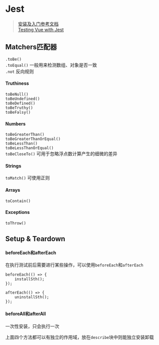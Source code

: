 # Jest

> [安装及入门参考文档](https://facebook.github.io/jest/docs/en/getting-started.html)  
> [Testing Vue with Jest](https://alexjoverm.github.io/series/Unit-Testing-Vue-js-Components-with-the-Official-Vue-Testing-Tools-and-Jest/)

## Matchers匹配器

`.toBe()`  
`.toEqual()` 一般用来检测数组、对象是否一致  
`.not` 反向规则

#### Truthiness
`toBeNull()`  
`toBeUndefined()`  
`toBeDefined()`  
`toBeTruthy()`  
`toBeFalsy()`  

#### Numbers
`toBeGreaterThan()`  
`toBeGreaterThanOrEqual()`  
`toBeLessThan()`  
`toBeLessThanOrEqual()`  
`toBeCloseTo()` 可用于忽略浮点数计算产生的细微的差异

#### Strings
`toMatch()` 可使用正则

#### Arrays
`toContain()` 

#### Exceptions
`toThrow()`

## Setup & Teardown

#### beforeEach和afterEach  
在执行测试前后需要进行某些操作，可以使用`beforeEach`和`afterEach`

	beforeEach(() => {
	  	installSth();
	});

	afterEach(() => {
	  	uninstallSth();
	});

#### beforeAll和afterAll  
一次性安装，只会执行一次

上面四个方法都可以有独立的作用域，放在`describe`块中则能独立安装卸载